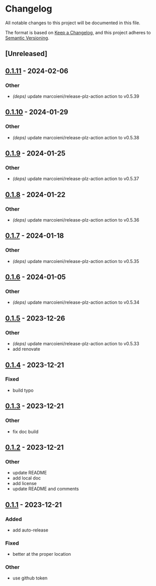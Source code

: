 # Changelog
All notable changes to this project will be documented in this file.

The format is based on [Keep a Changelog](https://keepachangelog.com/en/1.0.0/),
and this project adheres to [Semantic Versioning](https://semver.org/spec/v2.0.0.html).

## [Unreleased]

## [0.1.11](https://github.com/Miaxos/octokit-rs/compare/v0.1.10...v0.1.11) - 2024-02-06

### Other
- *(deps)* update marcoieni/release-plz-action action to v0.5.39

## [0.1.10](https://github.com/Miaxos/octokit-rs/compare/v0.1.9...v0.1.10) - 2024-01-29

### Other
- *(deps)* update marcoieni/release-plz-action action to v0.5.38

## [0.1.9](https://github.com/Miaxos/octokit-rs/compare/v0.1.8...v0.1.9) - 2024-01-25

### Other
- *(deps)* update marcoieni/release-plz-action action to v0.5.37

## [0.1.8](https://github.com/Miaxos/octokit-rs/compare/v0.1.7...v0.1.8) - 2024-01-22

### Other
- *(deps)* update marcoieni/release-plz-action action to v0.5.36

## [0.1.7](https://github.com/Miaxos/octokit-rs/compare/v0.1.6...v0.1.7) - 2024-01-18

### Other
- *(deps)* update marcoieni/release-plz-action action to v0.5.35

## [0.1.6](https://github.com/Miaxos/octokit-rs/compare/v0.1.5...v0.1.6) - 2024-01-05

### Other
- *(deps)* update marcoieni/release-plz-action action to v0.5.34

## [0.1.5](https://github.com/Miaxos/octokit-rs/compare/v0.1.4...v0.1.5) - 2023-12-26

### Other
- *(deps)* update marcoieni/release-plz-action action to v0.5.33
- add renovate

## [0.1.4](https://github.com/Miaxos/octokit-rs/compare/v0.1.3...v0.1.4) - 2023-12-21

### Fixed
- build typo

## [0.1.3](https://github.com/Miaxos/octokit-rs/compare/v0.1.2...v0.1.3) - 2023-12-21

### Other
- fix doc build

## [0.1.2](https://github.com/Miaxos/octokit-rs/compare/v0.1.1...v0.1.2) - 2023-12-21

### Other
- update README
- add local doc
- add license
- update README and comments

## [0.1.1](https://github.com/Miaxos/octokit-rs/compare/v0.1.0...v0.1.1) - 2023-12-21

### Added
- add auto-release

### Fixed
- better at the proper location

### Other
- use github token
